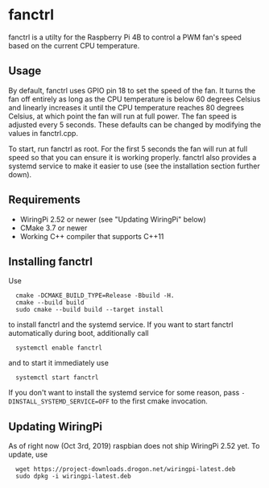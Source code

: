 # fanctrl

fanctrl is a utilty for the Raspberry Pi 4B to control a PWM fan's speed based on the current CPU temperature.

## Usage
By default, fanctrl uses GPIO pin 18 to set the speed of the fan. It turns the fan off entirely as long as the CPU temperature is below 60 degrees Celsius and linearly increases it until the CPU temperature reaches 80 degrees Celsius, at which point the fan will run at full power. The fan speed is adjusted every 5 seconds. These defaults can be changed by modifying the values in fanctrl.cpp.

To start, run fanctrl as root. For the first 5 seconds the fan will run at full speed so that you can ensure it is working properly. fanctrl also provides a systemd service to make it easier to use (see the installation section further down).

## Requirements
- WiringPi 2.52 or newer (see "Updating WiringPi" below)
- CMake 3.7 or newer
- Working C++ compiler that supports C++11

## Installing fanctrl
Use
```
  cmake -DCMAKE_BUILD_TYPE=Release -Bbuild -H.
  cmake --build build
  sudo cmake --build build --target install
```

to install fanctrl and the systemd service. If you want to start fanctrl automatically during boot, additionally call
```
  systemctl enable fanctrl
```
and to start it immediately use
```
  systemctl start fanctrl
```

If you don't want to install the systemd service for some reason, pass `-DINSTALL_SYSTEMD_SERVICE=OFF` to the first cmake invocation.

## Updating WiringPi
As of right now (Oct 3rd, 2019) raspbian does not ship WiringPi 2.52 yet. To update, use

```
  wget https://project-downloads.drogon.net/wiringpi-latest.deb
  sudo dpkg -i wiringpi-latest.deb
```
